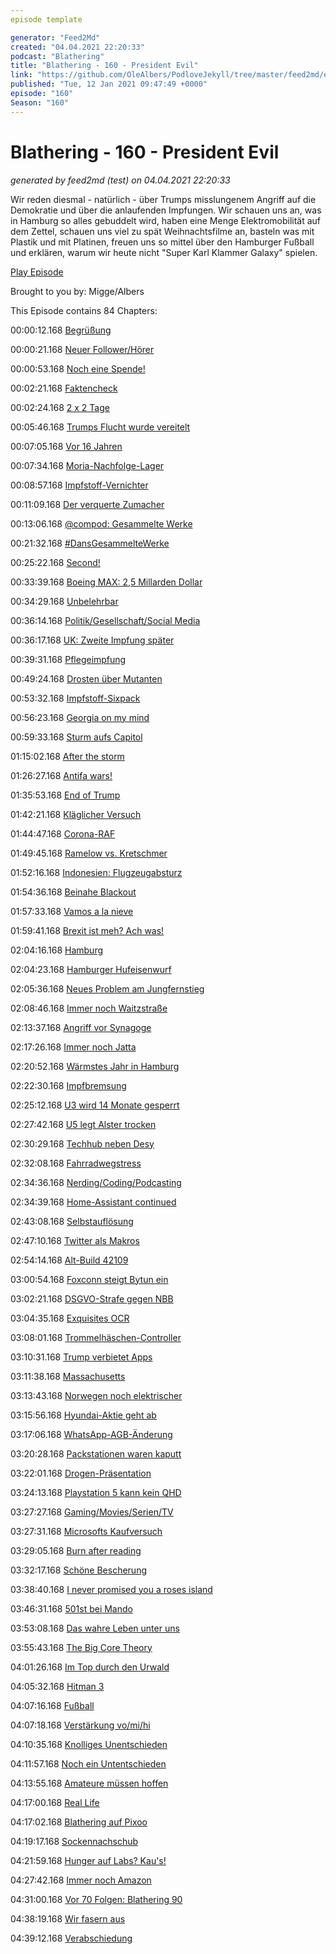 ```yaml
---
episode template

generator: "Feed2Md"
created: "04.04.2021 22:20:33"
podcast: "Blathering"
title: "Blathering - 160 - President Evil"
link: "https://github.com/OleAlbers/PodloveJekyll/tree/master/feed2md/example/export/seasons/6/2021/1/Blathering___160___President_Evil.md"
published: "Tue, 12 Jan 2021 09:47:49 +0000"
episode: "160"
Season: "160"
---
```


# Blathering - 160 - President Evil
_generated by feed2md (test) on 04.04.2021 22:20:33_

Wir reden diesmal - natürlich - über Trumps misslungenem Angriff auf die Demokratie und über die anlaufenden Impfungen. Wir schauen uns an, was in Hamburg so alles gebuddelt wird, haben eine Menge Elektromobilität auf dem Zettel, schauen uns viel zu spät Weihnachtsfilme an, basteln was mit Plastik und mit Platinen, freuen uns so mittel über den Hamburger Fußball und erklären, warum wir heute nicht "Super Karl Klammer Galaxy" spielen.

[Play Episode](https://www.blathering.de/podlove/file/1438/s/feed/c/mp3/blathering_160.mp3)

Brought to you by: Migge/Albers

This Episode contains 84 Chapters:


00:00:12.168 [Begrüßung]()

00:00:21.168 [Neuer Follower/Hörer](https://twitter.com/zweitzehtee)

00:00:53.168 [Noch eine Spende!](https://twitter.com/blathering_pod/status/1347118372723564544)

00:02:21.168 [Faktencheck]()

00:02:24.168 [2 x 2 Tage](https://de.wikipedia.org/wiki/Äquinoktium)

00:05:46.168 [Trumps Flucht wurde vereitelt](https://www.independent.co.uk/news/uk/home-news/trump-biden-inauguration-scotland-sturgeon-lockdown-b1782602.html)

00:07:05.168 [Vor 16 Jahren](https://www1.wdr.de/mediathek/audio/wdr5/wdr5-tiefenblick/oury-jalloh/index.html)

00:07:34.168 [Moria-Nachfolge-Lager](https://twitter.com/ch_riedl_diak/status/1347948662236844039?s=20)

00:08:57.168 [Impfstoff-Vernichter](https://twitter.com/tmigge/status/1346414581908967424)

00:11:09.168 [Der verquerte Zumacher](https://www.rnd.de/politik/geschafte-offen-ab-11-januar-das-steckt-hinter-dem-handlerprotest-wir-machen-auf-aktion-aus-der-querdenker-szene-4UECQFW26JH6ZBHS4KGUCNDGI4.html)

00:13:06.168 [@compod: Gesammelte Werke](https://twitter.com/search?q=(from%3Acompod)%20(%40blathering_pod)%20until%3A2021-01-12%20since%3A2021-01-05&src=typed_query&f=live)

00:21:32.168 [#DansGesammelteWerke](https://twitter.com/search?q=(from%3Aevildanwallace)%20(%40blathering_pod)%20until%3A2021-01-12%20since%3A2021-01-05&src=typed_query&f=live)

00:25:22.168 [Second!](https://www.handelsblatt.com/technik/medizin/biontech-moderna-astra-zeneca-und-sputnik-weitere-zulassung-in-der-eu-die-impfstoffe-im-vergleich/26767438.html)

00:33:39.168 [Boeing MAX: 2,5 Millarden Dollar](https://www.justice.gov/opa/pr/boeing-charged-737-max-fraud-conspiracy-and-agrees-pay-over-25-billion)

00:34:29.168 [Unbelehrbar](https://www.lahrer-zeitung.de/inhalt.lahr-covid-seitz-rang-mit-dem-tod.e5aff249-3a82-4a77-a4cc-24b332ef050f.html)

00:36:14.168 [Politik/Gesellschaft/Social Media]()

00:36:17.168 [UK: Zweite Impfung später](https://www.tagesschau.de/inland/stiko-impfempfehlung-101.html)

00:39:31.168 [Pflegeimpfung](https://www.zdf.de/nachrichten/panorama/corona-impfstoff-langzeitschaeden-100.html)

00:49:24.168 [Drosten über Mutanten](https://www.rnd.de/gesundheit/neue-corona-mutation-b117-gefahr-laut-drosten-aktuell-noch-schwer-einzuordnen-B4XY2MH2Z5FBBA3T2437RDSQGI.html)

00:53:32.168 [Impfstoff-Sixpack](https://www.merkur.de/bayern/corona-bayern-soeder-impfstoff-biontech-huml-campingboxen-panne-news-aktuell-zahlen-zr-90160295.html)

00:56:23.168 [Georgia on my mind](https://www.tagesschau.de/ausland/usa-georgia-senatswahl-ossoff-101.html)

00:59:33.168 [Sturm aufs Capitol](https://www.youtube.com/watch?v=JpUxQyLCBbk)

01:15:02.168 [After the storm](https://edition.cnn.com/videos/politics/2021/01/08/trump-twitter-video-capitol-riot-response-national-guard-bash-sot-ebof-vpx.cnn)

01:26:27.168 [Antifa wars!](https://threadreaderapp.com/thread/1347011413101998080.html)

01:35:53.168 [End of Trump](https://www.axios.com/platforms-social-media-ban-restrict-trump-d9e44f3c-8366-4ba9-a8a1-7f3114f920f1.html)

01:42:21.168 [Kläglicher Versuch](https://www.polizei.bayern.de/mittelfranken/news/presse/aktuell/index.html/323303)

01:44:47.168 [Corona-RAF](https://twitter.com/stephanpalagan/status/1348060897277833223)

01:49:45.168 [Ramelow vs. Kretschmer](https://twitter.com/AliceBota/status/1347871513421246464)

01:52:16.168 [Indonesien: Flugzeugabsturz](https://www.tagesschau.de/ausland/passagierflugzeug-indonesien-105.html)

01:54:36.168 [Beinahe Blackout](https://futurezone.at/digital-life/massive-stoerung-im-europaeischen-stromnetz/401150544)

01:57:33.168 [Vamos a la nieve](https://www.tagesschau.de/ausland/sturmtief-spanien-101.html)

01:59:41.168 [Brexit ist meh? Ach was!](https://www.rnd.de/wirtschaft/brexit-folgen-werden-spurbar-britische-verbande-fordern-nachverhandlungen-G6TVXC4QJVE424NXARN6XPTDSM.html)

02:04:16.168 [Hamburg]()

02:04:23.168 [Hamburger Hufeisenwurf](https://www.mopo.de/hamburg/empoerung-ueber-hamburgs-cdu-chef-nach-kapitol-stuermung--ploss-warnt-vor-linken-37901180)

02:05:36.168 [Neues Problem am Jungfernstieg](https://www.ndr.de/fernsehen/sendungen/hamburg_journal/Jungfernstieg-Kritik-wegen-fehlender-Verkehrssicherheit,hamj104398.html)

02:08:46.168 [Immer noch Waitzstraße](http://web.archive.org/web/20210111130659/https://www.abendblatt.de/hamburg/article231266074/Akte-Waitzstrasse-Warum-kracht-es-hier-so-oft-unfaelle-gross-flottbek-senioren-schaufenster-analyse.html)

02:13:37.168 [Angriff vor Synagoge](https://taz.de/Anschlag-vor-Synagoge-in-Hamburg/!5738287/)

02:17:26.168 [Immer noch Jatta](http://web.archive.org/web/20210109065905/https://www.abendblatt.de/sport/fussball/hsv/article231295790/Bakery-Jatta-HSV-Ermittlungen-Widerstand-Politik-Anwalt-Daffeh.html)

02:20:52.168 [Wärmstes Jahr in Hamburg](https://hamburg1.de/news/8329)

02:22:30.168 [Impfbremsung](http://web.archive.org/web/20210111101049/https://www.abendblatt.de/hamburg/article231302976/Impfzentrum-Hamburg-Termine-116-117-Impfstoff-Strategie.html)

02:25:12.168 [U3 wird 14 Monate gesperrt](https://hamburg1.de/news/8699)

02:27:42.168 [U5 legt Alster trocken](https://hamburg1.de/news/8700)

02:30:29.168 [Techhub neben Desy](https://hamburg1.de/news/8455)

02:32:08.168 [Fahrradwegstress](https://taz.de/Mehr-Platz-fuer-den-Radverkehr/!5740800/)

02:34:36.168 [Nerding/Coding/Podcasting]()

02:34:39.168 [Home-Assistant continued](https://twitter.com/stammtischphilo/status/1347679284987633666)

02:43:08.168 [Selbstauflösung](https://incolumitas.com/2021/01/02/breaking-audio-recaptcha-with-googles-own-speech-to-text-api/)

02:47:10.168 [Twitter als Makros](https://twitter.com/stammtischphilo/status/1346869314557718533)

02:54:14.168 [Alt-Build 42109](https://twitter.com/tmigge/status/1347242866981089280)

03:00:54.168 [Foxconn steigt Bytun ein](https://www.golem.de/news/apple-zulieferer-will-e-auto-foxconn-rettet-byton-2101-153157.html)

03:02:21.168 [DSGVO-Strafe gegen NBB](https://www.heise.de/news/Millionen-Bussgeld-wegen-Videoueberwachung-gegen-notebooksbilliger-de-5018458.html)

03:04:35.168 [Exquisites OCR](https://twitter.com/stammtischphilo/status/1348615463656415235)

03:08:01.168 [Trommelhäschen-Controller](https://www.gamingbible.co.uk/news/xbox-xbox-controllers-still-use-batteries-because-they-have-a-deal-with-th-20210107)

03:10:31.168 [Trump verbietet Apps](https://www.golem.de/news/usa-trump-geht-gegen-weitere-apps-aus-china-vor-2101-153188.html)

03:11:38.168 [Massachusetts](https://www.golem.de/news/verkehrswende-massachusetts-schafft-ab-2035-verbrennerfahrzeuge-ab-2101-153168.html)

03:13:43.168 [Norwegen noch elektrischer](https://www.golem.de/news/norwegen-mehr-als-jeder-zweite-neuwagen-ist-vollelektrisch-2101-153177.html)

03:15:56.168 [Hyundai-Aktie geht ab](https://www.golem.de/news/elektroauto-hyundai-verhandelt-ueber-das-apple-car-2101-153235.html)

03:17:06.168 [WhatsApp-AGB-Änderung](https://www.golem.de/news/messenger-signal-kurzzeitig-mit-neuanmeldungen-ueberlastet-2101-153239.html)

03:20:28.168 [Packstationen waren kaputt](https://www.golem.de/news/pakete-nicht-ausgegeben-it-probleme-bei-dhl-packstationen-2101-153226.html)

03:22:01.168 [Drogen-Präsentation](https://twitter.com/MaxWinebach/status/1348029020529635328)

03:24:13.168 [Playstation 5 kann kein QHD](https://www.golem.de/news/gaming-viewsonic-monitore-haben-1440p-modus-fuer-ps5-2101-153165.html)

03:27:27.168 [Gaming/Movies/Serien/TV]()

03:27:31.168 [Microsofts Kaufversuch](https://www.thurrott.com/games/245937/microsoft-once-tried-to-buy-nintendo-but-thankfully-failed)

03:29:05.168 [Burn after reading](https://twitter.com/stammtischphilo/status/1347624004035760129)

03:32:17.168 [Schöne Bescherung](https://www.tampabay.com/news/humaninterest/the-star-who-was-too-mean-to-succeed-chevy-chase/2218006/)

03:38:40.168 [I never promised you a roses island](https://twitter.com/stammtischphilo/status/1348038903601758215)

03:46:31.168 [501st bei Mando](https://www.reddit.com/r/TheMandalorianTV/comments/hd0zvj/disney_gallery_the_mandalorian_s1e8_501st_legion/)

03:53:08.168 [Das wahre Leben unter uns](https://twitter.com/stammtischphilo/status/1347875672321044483)

03:55:43.168 [The Big Core Theory](https://www.youtube.com/watch?v=2ePBNGmxVK8)

04:01:26.168 [Im Top durch den Urwald](https://twitter.com/stammtischphilo/status/1348005708026032129)

04:05:32.168 [Hitman 3](https://www.youtube.com/watch?v=38zt4AR5wl8)

04:07:16.168 [Fußball]()

04:07:18.168 [Verstärkung vo/mi/hi](https://twitter.com/fcstpauli/status/1346373621716021249)

04:10:35.168 [Knolliges Unentschieden](https://www.fcstpauli.com/news/der-fc-st-pauli-holt-in-unterzahl-einen-zaehler-bei-den-wuerzburger-kickers-2021/)

04:11:57.168 [Noch ein Untentschieden](https://www.fcstpauli.com/news/der-fc-st-pauli-mit-remis-im-heimspiel-gegen-holstein-kiel-2021/)

04:13:55.168 [Amateure müssen hoffen](https://www.hfv.de/artikel/offener-brief-des-hfv-praesidenten-dirk-fischer-an-die-vereine-des-hfv/)

04:17:00.168 [Real Life]()

04:17:02.168 [Blathering auf Pixoo](https://twitter.com/tmigge/status/1346895901441273860)

04:19:17.168 [Sockennachschub](https://twitter.com/stammtischphilo/status/1346785274542624769)

04:21:59.168 [Hunger auf Labs? Kau's!](https://twitter.com/stammtischphilo/status/1347252578187407360)

04:27:42.168 [Immer noch Amazon](https://twitter.com/stammtischphilo/status/1347503550964895746)

04:31:00.168 [Vor 70 Folgen: Blathering 90](https://www.blathering.de/2019/09/blathering-090-sie-haben-sich-verwaehlt/)

04:38:19.168 [Wir fasern aus]()

04:39:12.168 [Verabschiedung]()


